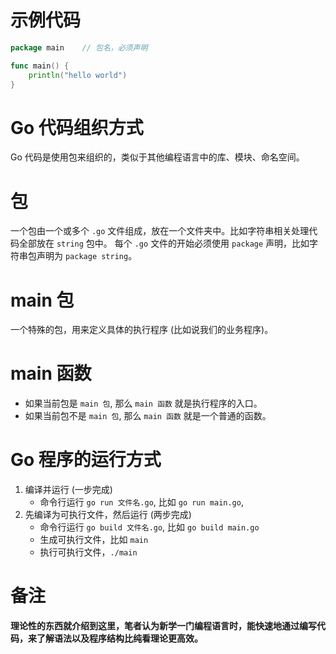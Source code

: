 # 示例代码 
```go
package main    // 包名，必须声明

func main() {
	println("hello world")
}
```

# Go 代码组织方式
Go 代码是使用包来组织的，类似于其他编程语言中的库、模块、命名空间。

# 包
一个包由一个或多个 `.go` 文件组成，放在一个文件夹中。比如字符串相关处理代码全部放在 `string` 包中。
每个 `.go` 文件的开始必须使用 `package` 声明，比如字符串包声明为 `package string`。

# main 包
一个特殊的包，用来定义具体的执行程序 (比如说我们的业务程序)。

# main 函数
* 如果当前包是 `main 包`, 那么 `main 函数` 就是执行程序的入口。
* 如果当前包不是 `main 包`, 那么 `main 函数` 就是一个普通的函数。

# Go 程序的运行方式 
1. 编译并运行 (一步完成)
   * 命令行运行 `go run 文件名.go`, 比如 `go run main.go`,
2. 先编译为可执行文件，然后运行 (两步完成)
   * 命令行运行 `go build 文件名.go`, 比如 `go build main.go`
   * 生成可执行文件，比如 `main`
   * 执行可执行文件，`./main`

# 备注
**理论性的东西就介绍到这里，笔者认为新学一门编程语言时，能快速地通过编写代码，来了解语法以及程序结构比纯看理论更高效。**
